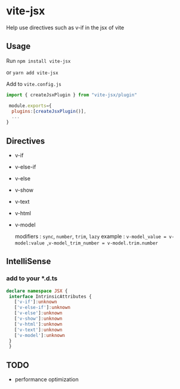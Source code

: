 # vite-jsx
Help use directives such as v-if in the jsx of vite
## Usage
Run  `npm install vite-jsx`

or `yarn add vite-jsx`

Add to `vite.config.js`

```js
import { createJsxPlugin } from "vite-jsx/plugin"

 module.exports={
  plugins:[createJsxPlugin()],
  ...
}
```
## Directives
-  v-if
-  v-else-if
-  v-else
-  v-show
-  v-text
-  v-html
-  v-model
   
   modifiers : `sync`, `number`,  `trim`,  `lazy`
   example : `v-model_value = v-model:value `,`v-model_trim_number = v-model.trim.number `

## IntelliSense
### add to your *.d.ts
 ```ts
 declare namespace JSX {
  interface IntrinsicAttributes {
    ['v-if']:unknown
    ['v-else-if']:unknown
    ['v-else']:unknown
    ['v-show']:unknown
    ['v-html']:unknown
    ['v-text']:unknown
    ['v-model']:unknown
  }
  }
```
## TODO
- performance optimization

